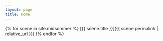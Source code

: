 ```yaml
---
layout: page
title: Home
---
```


{% for scene in site.midsummer %}
[{{ scene.title }}]({{ scene.permalink | relative_url }})
{% endfor %}